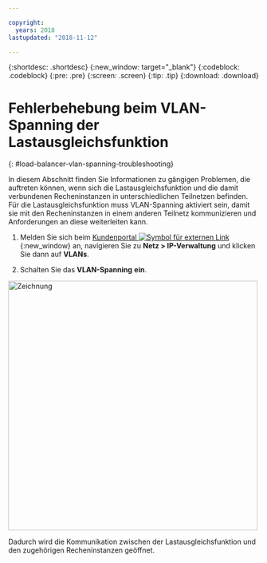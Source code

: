 ```yaml
---

copyright:
  years: 2018
lastupdated: "2018-11-12"

---
```


{:shortdesc: .shortdesc}
{:new_window: target="_blank"}
{:codeblock: .codeblock}
{:pre: .pre}
{:screen: .screen}
{:tip: .tip}
{:download: .download}

# Fehlerbehebung beim VLAN-Spanning der Lastausgleichsfunktion
{: #load-balancer-vlan-spanning-troubleshooting}

In diesem Abschnitt finden Sie Informationen zu gängigen Problemen, die auftreten können, wenn sich die Lastausgleichsfunktion und die damit verbundenen Recheninstanzen in unterschiedlichen Teilnetzen befinden. Für die Lastausgleichsfunktion muss VLAN-Spanning aktiviert sein, damit sie mit den Recheninstanzen in einem anderen Teilnetz kommunizieren und Anforderungen an diese weiterleiten kann.

1. Melden Sie sich beim [Kundenportal ![Symbol für externen Link](../../icons/launch-glyph.svg "Symbol für externen Link")](https://control.softlayer.com){:new_window} an, navigieren Sie zu **Netz > IP-Verwaltung** und klicken Sie dann auf **VLANs**.

2. Schalten Sie das **VLAN-Spanning** **ein**.

<img src="images/vlan-spanning.png" alt="Zeichnung" style="width: 500px;"/>

Dadurch wird die Kommunikation zwischen der Lastausgleichsfunktion und den zugehörigen Recheninstanzen geöffnet.
